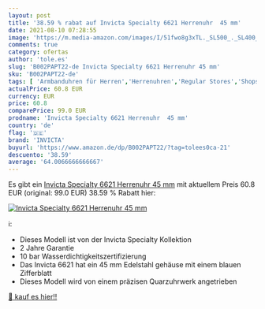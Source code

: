 ```yaml
---
layout: post
title: '38.59 % rabat auf Invicta Specialty 6621 Herrenuhr  45 mm'
date: 2021-08-10 07:28:55
image: 'https://m.media-amazon.com/images/I/51fwo8g3xTL._SL500_._SL400_.jpg'
comments: true
category: ofertas
author: 'tole.es'
slug: 'B002PAPT22-de Invicta Specialty 6621 Herrenuhr 45 mm'
sku: 'B002PAPT22-de'
tags: [ 'Armbanduhren für Herren','Herrenuhren','Regular Stores','Shops','Uhren','invicta', ]
actualPrice: 60.8 EUR
currency: EUR
price: 60.8
comparePrice: 99.0 EUR
prodname: 'Invicta Specialty 6621 Herrenuhr  45 mm'
country: 'de'
flag: '🇩🇪'
brand: 'INVICTA'
buyurl: 'https://www.amazon.de/dp/B002PAPT22/?tag=tolees0ca-21'
descuento: '38.59'
average: '64.0066666666667'
---
```


Es gibt ein [Invicta Specialty 6621 Herrenuhr  45 mm](https://www.amazon.de/dp/B002PAPT22/?tag=tolees0ca-21) mit aktuellem Preis 60.8 EUR (original: 99.0 EUR) 38.59 % Rabatt hier:

[![Invicta Specialty 6621 Herrenuhr  45 mm](https://m.media-amazon.com/images/I/51fwo8g3xTL._SL500_._SL400_.jpg)](https://www.amazon.de/dp/B002PAPT22/?tag=tolees0ca-21)

ℹ️:

- Dieses Modell ist von der Invicta Specialty Kollektion
- 2 Jahre Garantie
- 10 bar Wasserdichtigkeitszertifizierung
- Das Invicta 6621 hat ein 45 mm Edelstahl gehäuse mit einem blauen Zifferblatt
- Dieses Modell wird von einem präzisen Quarzuhrwerk angetrieben

[🛒 kauf es hier!!](https://www.amazon.de/dp/B002PAPT22/?tag=tolees0ca-21)

